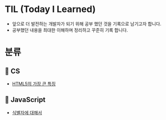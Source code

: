 # TIL (Today I Learned)

- 앞으로 더 발전하는 개발자가 되기 위해 공부 했던 것을 기록으로 남기고자 합니다.
- 공부했던 내용을 최대한 이해하며 정리하고 꾸준히 기록 합니다.

# 분류

## 🐯 CS

- [HTML5의 가장 큰 특징](/CS/HTML5의%20가장%20큰%20특징.md)

## 🐯 JavaScript

- [식별자에 대해서](JavaScript/식별자.md)
